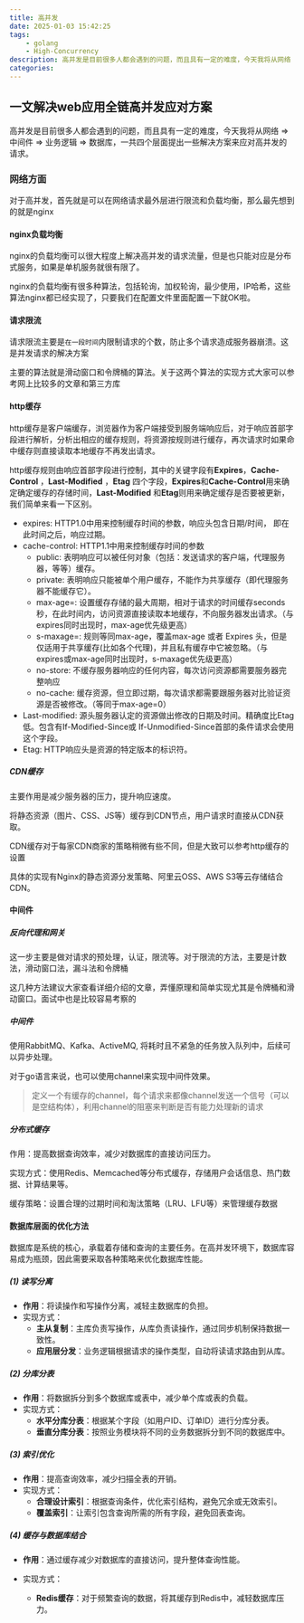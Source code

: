 ```yaml
---
title: 高并发
date: 2025-01-03 15:42:25
tags: 
    - golang
    - High-Concurrency
description: 高并发是目前很多人都会遇到的问题，而且具有一定的难度，今天我将从网络 => 中间件 => 业务逻辑  => 数据库，一共四个层面提出一些解决方案来应对高并发的请求
categories:
---
```


## 一文解决web应用全链高并发应对方案

  高并发是目前很多人都会遇到的问题，而且具有一定的难度，今天我将从网络 => 中间件 => 业务逻辑  => 数据库，一共四个层面提出一些解决方案来应对高并发的请求。

### 网络方面

对于高并发，首先就是可以在网络请求最外层进行限流和负载均衡，那么最先想到的就是nginx

#### nginx负载均衡

nginx的负载均衡可以很大程度上解决高并发的请求流量，但是也只能对应是分布式服务，如果是单机服务就很有限了。

nginx的负载均衡有很多种算法，包括轮询，加权轮询，最少使用，IP哈希，这些算法nginx都已经实现了，只要我们在配置文件里面配置一下就OK啦。

#### 请求限流

请求限流主要是`在一段时间`内限制请求的个数，防止多个请求造成服务器崩溃。这是并发请求的解决方案

主要的算法就是滑动窗口和令牌桶的算法。关于这两个算法的实现方式大家可以参考网上比较多的文章和第三方库

#### http缓存

http缓存是客户端缓存，浏览器作为客户端接受到服务端响应后，对于响应首部字段进行解析，分析出相应的缓存规则，将资源按规则进行缓存，再次请求时如果命中缓存则直接读取本地缓存不再发出请求。

http缓存规则由响应首部字段进行控制，其中的关键字段有**Expires**，**Cache-Control** ，**Last-Modified** ，**Etag** 四个字段，**Expires**和**Cache-Control**用来确定确定缓存的存储时间，**Last-Modified** 和**Etag**则用来确定缓存是否要被更新，我们简单来看一下区别。

- expires: HTTP1.0中用来控制缓存时间的参数，响应头包含日期/时间， 即在此时间之后，响应过期。
- cache-control: HTTP1.1中用来控制缓存时间的参数
  - public: 表明响应可以被任何对象（包括：发送请求的客户端，代理服务器，等等）缓存。
  - private: 表明响应只能被单个用户缓存，不能作为共享缓存（即代理服务器不能缓存它）。
  - max-age=<seconds>: 设置缓存存储的最大周期，相对于请求的时间缓存seconds秒，在此时间内，访问资源直接读取本地缓存，不向服务器发出请求。（与expires同时出现时，max-age优先级更高）
  - s-maxage=<seconds>: 规则等同max-age，覆盖max-age 或者 Expires 头，但是仅适用于共享缓存(比如各个代理)，并且私有缓存中它被忽略。（与expires或max-age同时出现时，s-maxage优先级更高）
  - no-store: 不缓存服务器响应的任何内容，每次访问资源都需要服务器完整响应
  - no-cache: 缓存资源，但立即过期，每次请求都需要跟服务器对比验证资源是否被修改。（等同于max-age=0）
- Last-modified: 源头服务器认定的资源做出修改的日期及时间。精确度比Etag低。包含有If-Modified-Since或 If-Unmodified-Since首部的条件请求会使用这个字段。
- Etag: HTTP响应头是资源的特定版本的标识符。 

##### CDN缓存

主要作用是减少服务器的压力，提升响应速度。

将静态资源（图片、CSS、JS等）缓存到CDN节点，用户请求时直接从CDN获取。

CDN缓存对于每家CDN商家的策略稍微有些不同，但是大致可以参考http缓存的设置

具体的实现有Nginx的静态资源分发策略、阿里云OSS、AWS S3等云存储结合CDN。

#### 中间件

##### 反向代理和网关

这一步主要是做对请求的预处理，认证，限流等。对于限流的方法，主要是计数法，滑动窗口法，漏斗法和令牌桶

这几种方法建议大家查看详细介绍的文章，弄懂原理和简单实现尤其是令牌桶和滑动窗口。面试中也是比较容易考察的

##### 中间件

使用RabbitMQ、Kafka、ActiveMQ, 将耗时且不紧急的任务放入队列中，后续可以异步处理。

对于go语言来说，也可以使用channel来实现中间件效果。

> 定义一个有缓存的channel，每个请求来都像channel发送一个信号（可以是空结构体），利用channel的阻塞来判断是否有能力处理新的请求

##### **分布式缓存**

作用：提高数据查询效率，减少对数据库的直接访问压力。

实现方式：使用Redis、Memcached等分布式缓存，存储用户会话信息、热门数据、计算结果等。

缓存策略：设置合理的过期时间和淘汰策略（LRU、LFU等）来管理缓存数据

#### 数据库层面的优化方法

数据库是系统的核心，承载着存储和查询的主要任务。在高并发环境下，数据库容易成为瓶颈，因此需要采取各种策略来优化数据库性能。

##### (1) **读写分离**

- **作用**：将读操作和写操作分离，减轻主数据库的负担。
- 实现方式：
  - **主从复制**：主库负责写操作，从库负责读操作，通过同步机制保持数据一致性。
  - **应用层分发**：业务逻辑根据请求的操作类型，自动将读请求路由到从库。

##### (2) **分库分表**

- **作用**：将数据拆分到多个数据库或表中，减少单个库或表的负载。
- 实现方式：
  - **水平分库分表**：根据某个字段（如用户ID、订单ID）进行分库分表。
  - **垂直分库分表**：按照业务模块将不同的业务数据拆分到不同的数据库中。

##### (3) **索引优化**

- **作用**：提高查询效率，减少扫描全表的开销。
- 实现方式：
  - **合理设计索引**：根据查询条件，优化索引结构，避免冗余或无效索引。
  - **覆盖索引**：让索引包含查询所需的所有字段，避免回表查询。

##### (4) **缓存与数据库结合**

- **作用**：通过缓存减少对数据库的直接访问，提升整体查询性能。

- 实现方式：

  - **Redis缓存**：对于频繁查询的数据，将其缓存到Redis中，减轻数据库压力。

    